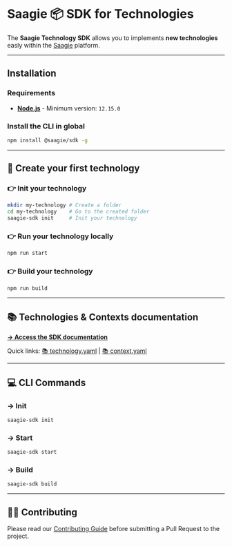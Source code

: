 # Saagie 📦 SDK for Technologies

The **Saagie Technology SDK** allows you to implements **new technologies** easly within the [Saagie](https://www.saagie.com/) platform.

---

## Installation

### Requirements

* **[Node.js](https://nodejs.org/)** - Minimum version: `12.15.0`

### Install the CLI in global

```sh
npm install @saagie/sdk -g
```

---

## 🤩 Create your first technology

### 👉 Init your technology

```sh
mkdir my-technology # Create a folder
cd my-technology    # Go to the created folder
saagie-sdk init     # Init your technology
```

### 👉 Run your technology locally

```sh
npm run start
```

### 👉 Build your technology

```sh
npm run build
```

---

## 📚 Technologies & Contexts documentation

**[→ Access the SDK documentation](#coming-soon)**

Quick links: [📚 technology.yaml](#coming-soon) | [📚 context.yaml](#coming-soon)

---

## 💻 CLI Commands

### → Init

```sh
saagie-sdk init
```

### → Start

```sh
saagie-sdk start
```

### → Build

```sh
saagie-sdk build
```

---

## 👩‍👨‍ Contributing
Please read our [Contributing Guide](./CONTRIBUTING.md) before submitting a Pull Request to the project.
